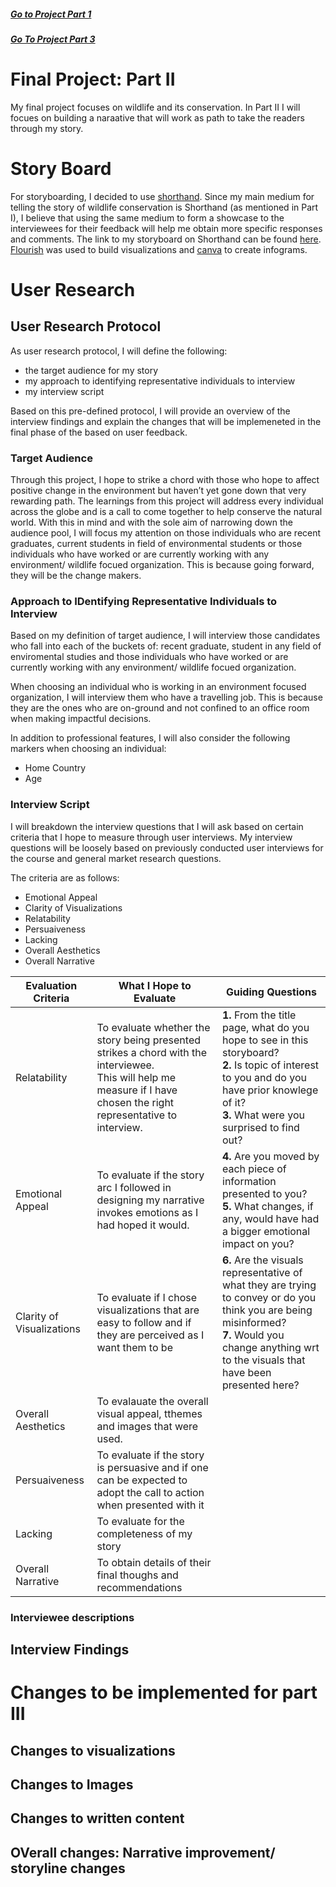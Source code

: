 ##### [Go to Project Part 1](FinalProject1.md)

##### [Go To Project Part 3](FinalProject3.md)

# Final Project: Part II
My final project focuses on wildlife and its conservation. In Part II I will focues on building a naraative that will work as path to take the readers through my story.

# Story Board
For storyboarding, I decided to use [shorthand](https://shorthand.com/). Since my main medium for telling the story of wildlife conservation is Shorthand (as mentioned in Part I), I believe that using the same medium to form a showcase to the interviewees for their feedback will help me obtain more specific responses and comments. 
The link to my storyboard on Shorthand can be found [here](https://preview.shorthand.com/wwCH78d1u4WSKyrD). [Flourish](https://flourish.studio/) was used to build visualizations and [canva](https://www.canva.com/) to create infograms.

# User Research

## User Research Protocol
As user research protocol, I will define the following:
- the target audience for my story
- my approach to identifying representative individuals to interview
- my interview script 

Based on this pre-defined protocol, I will provide an overview of the interview findings and explain the changes that will be implemeneted in the final phase of the based on user feedback. 

### Target Audience
Through this project, I hope to strike a chord with those who hope to affect positive change in the environment but haven’t yet gone down that very rewarding path. The learnings from this project will address every individual across the globe and is a call to come together to help conserve the natural world.
With this in mind and with the sole aim of narrowing down the audience pool, I will focus my attention on those individuals who are recent graduates, current students in field of environmental students or those individuals who have worked or are currently working with any environment/ wildlife focued organization. This is because going forward, they will be the change makers. 

### Approach to IDentifying Representative Individuals to Interview
Based on my definition of target audience, I will interview those candidates who fall into each of the buckets of: recent graduate, student in any field of enviromental studies and those individuals who have worked or are currently working with any environment/ wildlife focued organization. 

When choosing an individual who is working in an environment focused organization, I will interview them who have a travelling job. This is because they are the ones who are on-ground and not confined to an office room when making impactful decisions. 

In addition to professional features, I will also consider the following markers when choosing an individual:
- Home Country 
- Age

### Interview Script
I will breakdown the interview questions that I will ask based on certain criteria that I hope to measure through user interviews. My interview questions will be loosely based on previously conducted user interviews for the course and general market research questions. 

The criteria are as follows:
- Emotional Appeal
- Clarity of Visualizations 
- Relatability
- Persuaiveness
- Lacking 
- Overall Aesthetics
- Overall Narrative

| Evaluation Criteria   |  What I Hope to Evaluate | Guiding Questions |             
| ----- | ----- | ----- |
| Relatability | To evaluate whether the story being presented <br /> strikes a chord with the interviewee. <br /> This will help me measure if I have chosen the right representative to interview. | **1.** From the title page, what do you hope to see in this storyboard? <br /> **2.** Is topic of interest to you and do you have prior knowlege of it?<br />**3.** What were you surprised to find out? |
Emotional Appeal | To evaluate if the story arc I followed in designing my narrative invokes emotions as I had hoped it would. | **4.** Are you moved by each piece of information presented to you? <br /> **5.** What changes, if any, would have had a bigger emotional impact on you? |
Clarity of Visualizations | To evaluate if I chose visualizations that are easy to follow and if they are perceived as I want them to be | **6.** Are the visuals representative of what they are trying to convey or do you think you are being misinformed? <br /> **7.** Would you change anything wrt to the visuals that have been presented here? |
Overall Aesthetics | To evalauate the overall visual appeal, tthemes and images that were used. 
Persuaiveness | To evaluate if the story is persuasive and if one can be expected to adopt the call to action when presented with it |
Lacking | To evaluate for the completeness of my story |
Overall Narrative | To obtain details of their final thoughs and recommendations |


### Interviewee descriptions

## Interview Findings

# Changes to be implemented for part III
## Changes to visualizations
## Changes to Images
## Changes to written content
## OVerall changes: Narrative improvement/ storyline changes
